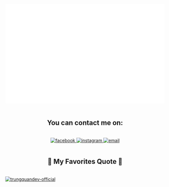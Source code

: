 <!-- Trungquandev -->
<a href="#" target="_blank">
  <img src="svg/trungquandev.svg" width="1200" alt="trungquandev-official" />
</a>

<br>

<br>

<h2 align="center">You can contact me on: </h2>
<br>
<!-- https://icons8.com -->
<div align="center">
  <a href="https://www.facebook.com/hoafngsown/" target="blank">
    <img width="90" height="90" src="https://i.pinimg.com/564x/f1/7f/bc/f17fbc48cf890a07f878a8744fbd2bbf.jpg" alt="facebook" />
  </a>

  <a href="https://www.instagram.com/hoafng.sown" target="blank">
    <img width="90" height="90" src="https://i.pinimg.com/736x/8d/29/25/8d2925e2dda6e59a21198fbdbb879c60.jpg" alt="instagram" />
  </a>
  <a href="mailto:hoangson242002@gmail.com" target="top">
    <img width="90" height="90" src="https://i.pinimg.com/564x/7c/23/4e/7c234e9938b81011e8822be29ee7577b.jpg" alt="email" />
  </a>
</div>

<br>

<h2 align="center">📑 My Favorites Quote 📑</h2>
<br>
<a href="#" target="_blank">
  <img src="svg/trungquandev-quotes.svg" width="846" height="150" alt="trungquandev-official" />
</a>
